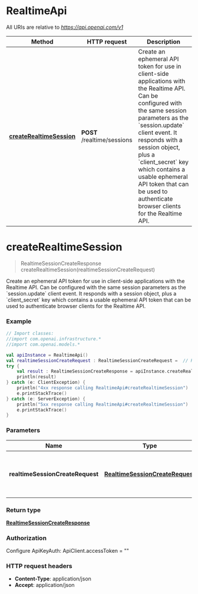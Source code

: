 # RealtimeApi

All URIs are relative to *https://api.openai.com/v1*

| Method | HTTP request | Description |
| ------------- | ------------- | ------------- |
| [**createRealtimeSession**](RealtimeApi.md#createRealtimeSession) | **POST** /realtime/sessions | Create an ephemeral API token for use in client-side applications with the Realtime API. Can be configured with the same session parameters as the &#x60;session.update&#x60; client event.  It responds with a session object, plus a &#x60;client_secret&#x60; key which contains a usable ephemeral API token that can be used to authenticate browser clients for the Realtime API.  |


<a id="createRealtimeSession"></a>
# **createRealtimeSession**
> RealtimeSessionCreateResponse createRealtimeSession(realtimeSessionCreateRequest)

Create an ephemeral API token for use in client-side applications with the Realtime API. Can be configured with the same session parameters as the &#x60;session.update&#x60; client event.  It responds with a session object, plus a &#x60;client_secret&#x60; key which contains a usable ephemeral API token that can be used to authenticate browser clients for the Realtime API. 

### Example
```kotlin
// Import classes:
//import com.openai.infrastructure.*
//import com.openai.models.*

val apiInstance = RealtimeApi()
val realtimeSessionCreateRequest : RealtimeSessionCreateRequest =  // RealtimeSessionCreateRequest | Create an ephemeral API key with the given session configuration.
try {
    val result : RealtimeSessionCreateResponse = apiInstance.createRealtimeSession(realtimeSessionCreateRequest)
    println(result)
} catch (e: ClientException) {
    println("4xx response calling RealtimeApi#createRealtimeSession")
    e.printStackTrace()
} catch (e: ServerException) {
    println("5xx response calling RealtimeApi#createRealtimeSession")
    e.printStackTrace()
}
```

### Parameters
| Name | Type | Description  | Notes |
| ------------- | ------------- | ------------- | ------------- |
| **realtimeSessionCreateRequest** | [**RealtimeSessionCreateRequest**](RealtimeSessionCreateRequest.md)| Create an ephemeral API key with the given session configuration. | |

### Return type

[**RealtimeSessionCreateResponse**](RealtimeSessionCreateResponse.md)

### Authorization


Configure ApiKeyAuth:
    ApiClient.accessToken = ""

### HTTP request headers

 - **Content-Type**: application/json
 - **Accept**: application/json

